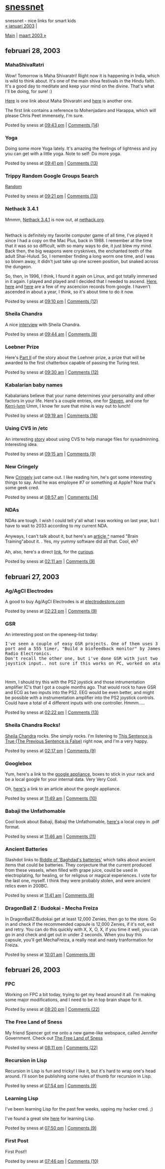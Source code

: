 <!DOCTYPE html PUBLIC "-//W3C//DTD XHTML 1.0 Transitional//EN" "http://www.w3.org/TR/xhtml1/DTD/xhtml1-transitional.dtd">

<html xmlns="http://www.w3.org/1999/xhtml">
<head>
<meta http-equiv="Content-Type" content="text/html; charset=iso-8859-1" />

<title>snessnet: februari 2003 Archives</title>

<link rel="stylesheet" href="http://www.sness.net/weblog/styles-site.css" type="text/css" />
<link rel="alternate" type="application/rss+xml" title="RSS" href="http://www.sness.net/weblog/index.rdf" />
<link rel="start" href="http://www.sness.net/weblog/" title="Home" />
<link rel="prev" href="http://www.sness.net/weblog/archives/2003_01.html" title="januari 2003" />

<link rel="next" href="http://www.sness.net/weblog/archives/2003_03.html" title="maart 2003" />


<script language="javascript" type="text/javascript">
function OpenComments (c) {
    window.open(c,
                    'comments',
                    'width=480,height=480,scrollbars=yes,status=yes');
}

function OpenTrackback (c) {
    window.open(c,
                    'trackback',
                    'width=480,height=480,scrollbars=yes,status=yes');
}
</script>

</head>

<body>	

<div id="banner">
<h1><a href="http://www.sness.net/weblog/" accesskey="1">snessnet</a></h1>
<span class="description">snessnet - nice links for smart kids</span>
</div>

<div id="container">

<div class="blog">

<div id="menu">
<a href="http://www.sness.net/weblog/archives/2003_01.html">&laquo; januari 2003</a> |

<a href="http://www.sness.net/weblog/">Main</a>
| <a href="http://www.sness.net/weblog/archives/2003_03.html">maart 2003 &raquo;</a>

</div>

</div>

<div class="blog">


<h2 class="date">februari 28, 2003</h2>


<div class="blogbody">
<a name="000125"></a>
<h3 class="title">MahaShivaRatri</h3>

<p>Wow!  Tomorrow is Maha Shivaratri!  Right now it is happening in India, which is wild to think about.  It's one of the main shiva festivals in the Hindu faith.  It's  a good day to meditate and keep your mind on the divine.  That's what I'll be doing, for sure!  :) </p>

<p><a href="http://www.clas.ufl.edu/users/gthursby/tantra/mahashiv.htm">Here</a> is one link about Maha Shivaratri</a> and <a href="http://www.indiaa2z.com/festivals/mahashivratra.HTM">here</a> is another one.</p>

<p>The first link contains a reference to Mohenjadaro and Harappa, which will please Chris Peet immensely, I'm sure.</p>



<div class="posted">
	Posted by sness at <a href="http://www.sness.net/weblog/archives/000125.html">09:43 pm</a>
		| <a href="http://www.sness.net/cgi-bin/nmt/mt-comments.cgi?entry_id=125" onclick="OpenComments(this.href); return false">Comments (14)</a>
	
	
</div>

</div>





<div class="blogbody">
<a name="000124"></a>
<h3 class="title">Yoga</h3>

<p>Doing some more Yoga lately.  It's amazing the feelings of lightness and joy you can get with a little yoga.  Note to self:  Do more yoga.</p>



<div class="posted">
	Posted by sness at <a href="http://www.sness.net/weblog/archives/000124.html">09:41 pm</a>
		| <a href="http://www.sness.net/cgi-bin/nmt/mt-comments.cgi?entry_id=124" onclick="OpenComments(this.href); return false">Comments (13)</a>
	
	
</div>

</div>





<div class="blogbody">
<a name="000123"></a>
<h3 class="title">Trippy Random Google Groups Search</h3>

<p><a href="http://groups.google.ca/groups?q=nethack+james+gosling&hl=en&lr=&ie=UTF-8&oe=UTF-8&selm=clcm-20001115-0014%40plethora.net&rnum=1">Random</a></p>



<div class="posted">
	Posted by sness at <a href="http://www.sness.net/weblog/archives/000123.html">09:21 pm</a>
		| <a href="http://www.sness.net/cgi-bin/nmt/mt-comments.cgi?entry_id=123" onclick="OpenComments(this.href); return false">Comments (13)</a>
	
	
</div>

</div>





<div class="blogbody">
<a name="000122"></a>
<h3 class="title">Nethack 3.4.1</h3>

Mmmm, <a href="http://nethack.sourceforge.net/common/index.html">Nethack 3.4.1</a> is now out, at <a href="http://www.nethack.org">nethack.org</a>.  
<br><br>
Nethack is definitely my favorite computer game of all time, I've played it since I had a copy on the Mac Plus, back in 1988.  I remember at the time that it was so so difficult, with so many ways to die, it just blew my mind.  Back then, the big weapons were crysknives, the enchanted teeth of the adult Shai-Hulud.  So, I remember finding a long worm one time, and I was so blown away, it didn't just take up one screen position, but snaked across the dungeon.  

So, then, in 1996, I think, I found it again on Linux, and got totally immersed in it again.  I played and played and I decided that I needed to ascend.  <a href="http://groups.google.ca/groups?q=sness+nethack+ascension&hl=en&lr=&ie=UTF-8&oe=UTF-8&selm=7ee8a3%24dgh%241%40nntp.ucs.ubc.ca&rnum=2">Here</a>, <a href="http://groups.google.ca/groups?q=sness+nethack+ascension&hl=en&lr=&ie=UTF-8&oe=UTF-8&selm=LxSB8.37641%24GG6.3130984%40news3.calgary.shaw.ca&rnum=1">here</a> and <a href="http://groups.google.ca/groups?q=sness+nethack+ascension&hl=en&lr=&ie=UTF-8&oe=UTF-8&selm=874uhs%2475n%241%40nntp.itservices.ubc.ca&rnum=3">here</a> are a few of my ascencion records from google.   I haven't ascended in about a year, I think, so it's about time to do it now.
<br>



<div class="posted">
	Posted by sness at <a href="http://www.sness.net/weblog/archives/000122.html">09:10 pm</a>
		| <a href="http://www.sness.net/cgi-bin/nmt/mt-comments.cgi?entry_id=122" onclick="OpenComments(this.href); return false">Comments (12)</a>
	
	
</div>

</div>





<div class="blogbody">
<a name="000121"></a>
<h3 class="title">Sheila Chandra</h3>

<p>A nice <a href="http://www.worldmusicportal.com/Artists/European/British%20Artists/sheilachandra.htm">interview</a> with Sheila Chandra.</p>



<div class="posted">
	Posted by sness at <a href="http://www.sness.net/weblog/archives/000121.html">09:44 am</a>
		| <a href="http://www.sness.net/cgi-bin/nmt/mt-comments.cgi?entry_id=121" onclick="OpenComments(this.href); return false">Comments (9)</a>
	
	
</div>

</div>





<div class="blogbody">
<a name="000120"></a>
<h3 class="title">Loebner Prize</h3>

<p>Here's <a href="http://www.salon.com/tech/feature/2003/02/27/loebner_part_2/index.html">Part II</a> of the story about the Loehner prize, a prize that will be awarded to the first chatterbox capable of passing the Turing test.</p>



<div class="posted">
	Posted by sness at <a href="http://www.sness.net/weblog/archives/000120.html">09:30 am</a>
		| <a href="http://www.sness.net/cgi-bin/nmt/mt-comments.cgi?entry_id=120" onclick="OpenComments(this.href); return false">Comments (12)</a>
	
	
</div>

</div>





<div class="blogbody">
<a name="000119"></a>
<h3 class="title">Kabalarian baby names</h3>

<p>Kabalarians believe that your name determines your personality and other factors in your life.  Here's a couple entries, one for <a href="http://www.kabalarians.com/male/steven.html">Steven</a>, and one for <a href="http://www.kabalarians.com/female/kerri-lynn.htm">Kerri-lynn</a> Umm, I know fer sure that mine is way out to lunch!</p>



<div class="posted">
	Posted by sness at <a href="http://www.sness.net/weblog/archives/000119.html">09:19 am</a>
		| <a href="http://www.sness.net/cgi-bin/nmt/mt-comments.cgi?entry_id=119" onclick="OpenComments(this.href); return false">Comments (18)</a>
	
	
</div>

</div>





<div class="blogbody">
<a name="000118"></a>
<h3 class="title">Using CVS in /etc</h3>

<p>An interesting <a href="http://cork.linux.ie/article.php?story=20030224140550610">story</a> about using CVS to help manage files for sysadminning.  Interesting idea.</p>



<div class="posted">
	Posted by sness at <a href="http://www.sness.net/weblog/archives/000118.html">09:15 am</a>
		| <a href="http://www.sness.net/cgi-bin/nmt/mt-comments.cgi?entry_id=118" onclick="OpenComments(this.href); return false">Comments (9)</a>
	
	
</div>

</div>





<div class="blogbody">
<a name="000117"></a>
<h3 class="title">New Cringely</h3>

<p>New <a href="http://www.pbs.org/cringely/pulpit/pulpit20030227.html">Cringely</a> just came out.  I like reading him, he's got some interesting things to say.  And he was employee #7 or something at Apple?  Now that's some geek cred.</p>



<div class="posted">
	Posted by sness at <a href="http://www.sness.net/weblog/archives/000117.html">08:57 am</a>
		| <a href="http://www.sness.net/cgi-bin/nmt/mt-comments.cgi?entry_id=117" onclick="OpenComments(this.href); return false">Comments (14)</a>
	
	
</div>

</div>





<div class="blogbody">
<a name="000116"></a>
<h3 class="title">NDAs</h3>

NDAs are tough.  I wish I could tell y'all what I was working on last year, but I have to wait to 2033 according to my current NDA. 
<br><br>
Anyways, I can't talk about it, but here's an <a href="http://www.mondaymag.com/monday/editorial/41_2002/features.htm">article</a><a href="http://www.sness.net/weblog/http/www.mondaymag.com_80/monday/editorial/41_2002/features.htm">
^</a> named "Brain Training"about it. .  Yes, my yummy software did all that.  Cool, eh?
<br><br>
Ah, also, here's a direct <a href="http://www.entrainyourbrain.com/">link</a>, for the <a href="http://www.entrainyourbrain.com/images/picmariobrochure.jpg">curious</a>.



<div class="posted">
	Posted by sness at <a href="http://www.sness.net/weblog/archives/000116.html">02:11 am</a>
		| <a href="http://www.sness.net/cgi-bin/nmt/mt-comments.cgi?entry_id=116" onclick="OpenComments(this.href); return false">Comments (9)</a>
	
	
</div>

</div>



<h2 class="date">februari 27, 2003</h2>


<div class="blogbody">
<a name="000115"></a>
<h3 class="title">Ag/AgCl Electrodes</h3>

<p>A good to buy Ag/AgCl Electrodes is at <a href="http://www.electrodestore.com">electrodestore.com</a></p>



<div class="posted">
	Posted by sness at <a href="http://www.sness.net/weblog/archives/000115.html">02:23 pm</a>
		| <a href="http://www.sness.net/cgi-bin/nmt/mt-comments.cgi?entry_id=115" onclick="OpenComments(this.href); return false">Comments (9)</a>
	
	
</div>

</div>





<div class="blogbody">
<a name="000114"></a>
<h3 class="title">GSR</h3>

<p>An interesting post on the openeeg-list today:</p>

<pre>
I've seen a couple of easy GSR projects. One of them uses 3 lines of the parallel
port and a 555 timer, "Build a biofeedback monitor" by James Barbarello Oct 88
Radio Electronics.
Don't recall the other one, but i've done GSR with just two quarters and an analog
joystick input.. not sure if this works on PC, worked on atari 8-bit

<p></pre></p>

<p>Hmm, I should try this with the PS2 joystick and those intrumentation amplifier IC's that I got a couple months ago.  That would rock to have GSR and ECG as two inputs into the PS2.  EEG would be even better, and might be possible with a instrumentation amplifier into the PS2 joystick controls.  Could have a total of 4 different inputs with one controller.  Hmmm.....</p>



<div class="posted">
	Posted by sness at <a href="http://www.sness.net/weblog/archives/000114.html">02:22 pm</a>
		| <a href="http://www.sness.net/cgi-bin/nmt/mt-comments.cgi?entry_id=114" onclick="OpenComments(this.href); return false">Comments (13)</a>
	
	
</div>

</div>





<div class="blogbody">
<a name="000113"></a>
<h3 class="title">Sheila Chandra Rocks!</h3>

<p><a href="http://www.sheilachandra.com/">Sheila Chandra</a> rocks.  She simply rocks.  I'm listening to <a href="http://www.sheilachandra.com/albums/sentence.html">This Sentence is True (The Previous Sentence is False)</a> right now, and I'm a very happy.</p>



<div class="posted">
	Posted by sness at <a href="http://www.sness.net/weblog/archives/000113.html">02:17 pm</a>
		| <a href="http://www.sness.net/cgi-bin/nmt/mt-comments.cgi?entry_id=113" onclick="OpenComments(this.href); return false">Comments (9)</a>
	
	
</div>

</div>





<div class="blogbody">
<a name="000112"></a>
<h3 class="title">Googlebox</h3>

<p>Yum, here's a link to the <a href="http://www.google.com/appliance/">google appliance</a>, boxes to stick in your rack and be a local google for your internal data.  Very Very Cool.  </p>

<p>Oh, <a href="http://www.informationweek.com/story/IWK20030117S0006">here's</a> a link to an article about the google appliance.</p>



<div class="posted">
	Posted by sness at <a href="http://www.sness.net/weblog/archives/000112.html">11:49 am</a>
		| <a href="http://www.sness.net/cgi-bin/nmt/mt-comments.cgi?entry_id=112" onclick="OpenComments(this.href); return false">Comments (10)</a>
	
	
</div>

</div>





<div class="blogbody">
<a name="000111"></a>
<h3 class="title">Babaji the Unfathomable</h3>

<p>Cool book about Babaji, Babaji the Unfathomable, <a href="http://www.sness.net/weblog/babaji_the_unfathomable.pdf">here's</a> a local copy in .pdf format.</p>



<div class="posted">
	Posted by sness at <a href="http://www.sness.net/weblog/archives/000111.html">11:46 am</a>
		| <a href="http://www.sness.net/cgi-bin/nmt/mt-comments.cgi?entry_id=111" onclick="OpenComments(this.href); return false">Comments (11)</a>
	
	
</div>

</div>





<div class="blogbody">
<a name="000110"></a>
<h3 class="title">Ancient Batteries</h3>

<p>Slashdot links to <a href="http://news.bbc.co.uk/1/hi/sci/tech/2804257.stm">Riddle of 'Baghdad's batteries'</a> which talks about ancient items that could be batteries.  They conjecture that the current produced from these vessels, when filled with grape juice, could be used in electroplating, for healing, or for religous or magical experiences.  I vote for the last one, myself.  I think they were probably stolen, and were ancient relics even in 200BC.</p>



<div class="posted">
	Posted by sness at <a href="http://www.sness.net/weblog/archives/000110.html">11:41 am</a>
		| <a href="http://www.sness.net/cgi-bin/nmt/mt-comments.cgi?entry_id=110" onclick="OpenComments(this.href); return false">Comments (9)</a>
	
	
</div>

</div>





<div class="blogbody">
<a name="000109"></a>
<h3 class="title">DragonBall Z : Budokai - Mecha Freiza</h3>

<p>In DragonBallZ:Budokai get at least 12,000 Zenies, then go to the store. Go in and check if the recommended capsule is 12,000 Zenies, if it's not, exit and retry.  You can do this quickly with X, X, O, X, if you time it well, you can go in and check and get out in under 2 seconds.  When you buy this capsule, you'll get MechaFreiza, a really neat and nasty tranformation for Freiza.</p>



<div class="posted">
	Posted by sness at <a href="http://www.sness.net/weblog/archives/000109.html">10:01 am</a>
		| <a href="http://www.sness.net/cgi-bin/nmt/mt-comments.cgi?entry_id=109" onclick="OpenComments(this.href); return false">Comments (9)</a>
	
	
</div>

</div>



<h2 class="date">februari 26, 2003</h2>


<div class="blogbody">
<a name="000108"></a>
<h3 class="title">FPC</h3>

<p>Working on FPC a bit today, trying to get my head around it all.  I'm making some major modifications, and I need to be in top brain shape for it.</p>



<div class="posted">
	Posted by sness at <a href="http://www.sness.net/weblog/archives/000108.html">08:20 pm</a>
		| <a href="http://www.sness.net/cgi-bin/nmt/mt-comments.cgi?entry_id=108" onclick="OpenComments(this.href); return false">Comments (22)</a>
	
	
</div>

</div>





<div class="blogbody">
<a name="000107"></a>
<h3 class="title">The Free Land of Sness</h3>

<p>My friend Spencer got me onto a new game-like webspace, called Jennifer Government.  Check out <a href="http://www.nationstates.net/cgi-bin/index.cgi/target=display_nation/nation=sness">The Free Land of Sness</a></p>



<div class="posted">
	Posted by sness at <a href="http://www.sness.net/weblog/archives/000107.html">08:11 pm</a>
		| <a href="http://www.sness.net/cgi-bin/nmt/mt-comments.cgi?entry_id=107" onclick="OpenComments(this.href); return false">Comments (22)</a>
	
	
</div>

</div>





<div class="blogbody">
<a name="000106"></a>
<h3 class="title">Recursion in Lisp</h3>

<p>Recursion in Lisp is fun and tricky!  I like it, but it's hard to wrap one's head around.  I'll soon be publishing some rules of thumb for recursion in Lisp.</p>



<div class="posted">
	Posted by sness at <a href="http://www.sness.net/weblog/archives/000106.html">07:54 pm</a>
		| <a href="http://www.sness.net/cgi-bin/nmt/mt-comments.cgi?entry_id=106" onclick="OpenComments(this.href); return false">Comments (9)</a>
	
	
</div>

</div>





<div class="blogbody">
<a name="000105"></a>
<h3 class="title">Learning Lisp</h3>

<p>I've been learning Lisp for the past few weeks, upping my hacker cred. ;)</p>

<p>I've found a great site <a href="http://grimpeur.tamu.edu/~colin/lp/lp.html">here</a> for learning Lisp.</p>



<div class="posted">
	Posted by sness at <a href="http://www.sness.net/weblog/archives/000105.html">07:50 pm</a>
		| <a href="http://www.sness.net/cgi-bin/nmt/mt-comments.cgi?entry_id=105" onclick="OpenComments(this.href); return false">Comments (9)</a>
	
	
</div>

</div>





<div class="blogbody">
<a name="000104"></a>
<h3 class="title">First Post</h3>

<p>First Post!!</p>



<div class="posted">
	Posted by sness at <a href="http://www.sness.net/weblog/archives/000104.html">07:46 pm</a>
		| <a href="http://www.sness.net/cgi-bin/nmt/mt-comments.cgi?entry_id=104" onclick="OpenComments(this.href); return false">Comments (10)</a>
	
	
</div>

</div>


</div>
</div>

</body>
</html>
